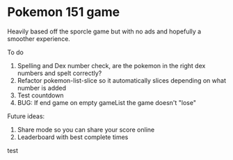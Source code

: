 # Pokemon 151 game

Heavily based off the sporcle game but with no ads and hopefully a smoother experience.  

To do
1. Spelling and Dex number check, are the pokemon in the right dex numbers and spelt correctly?
3. Refactor pokemon-list-slice so it automatically slices depending on what number is added
4. Test countdown
5. BUG: If end game on empty gameList the game doesn't "lose"

Future ideas:
1. Share mode so you can share your score online
2. Leaderboard with best complete times

test